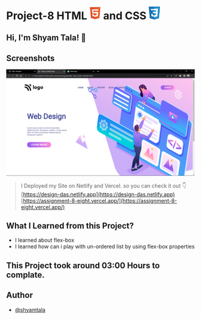 # Project-8 HTML <img src="./screenshot/1.png" width="30"> and CSS <img src="./screenshot/css1.png" width="30">

## Hi, I'm Shyam Tala! 👋


## Screenshots

![App Screenshot](./screenshot/Screenshot%20(62).png)

>I Deployed my Site on Netlify and Vercel. so you can check it out 👇
<br> [https://design-das.netlify.app](https://design-das.netlify.app)
<br> [https://assignment-8-eight.vercel.app/](https://assignment-8-eight.vercel.app/)

## What I Learned from this Project?

 
- I learned about flex-box
- I learned how can i play with un-ordered list by using flex-box properties 



## This Project took around 03:00 Hours to complate.

## Author

- [@shyamtala](https://github.com/shyamtala003)

